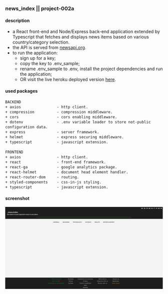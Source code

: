 ### news_index || project-002a
#### description
+ a React front-end and Node/Express back-end application extended by Typescript that fetches and displays news items based on various country/category selection.
+ the API is served from [newsapi.org](https://newsapi.org/).
+ to run the application:
  +  sign up for a key;
  +  copy the key to .env_sample;
  +  rename .env_sample to .env, install the project dependencies and run the application;
  +  OR visit the live heroku deployed version [here](https://newsindex.herokuapp.com/).

#### used packages
```
BACKEND
+ axios                - http client.
+ compression          - compression middleware.
+ cors                 - cors enabling middleware.
+ dotenv               - .env variable loader to store not-public configuration data.
+ express              - server framework.
+ helmet               - express securing middleware.
+ typescript           - javascript extension.

FRONTEND
+ axios                - http client.
+ react                - front-end framework.
+ react-ga             - google analytics package.
+ react-helmet         - document head element handler.
+ react-router-dom     - routing.
+ styled-components    - css-in-js styling.
+ typescript           - javascript extension.
```

#### screenshot
![Screenshot](screenshot.png)